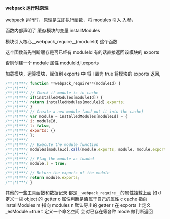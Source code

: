 #### webpack 运行时原理

webpack 运行时，原理是立即执行函数，将 modules 引入 入参，

函数内部声明了 缓存模块的变量 installModules

模块引入核心\_\_webpack_require\_\_(moduleId) 这个函数

这个函数首先判断缓存是否已经有 moduleId 有的话直接返回该模块的 exports

否则创建一个 module 属性 moduleId,l,exports

加载模块，运算模块，赋值到 exports 中
将 l 置为 true
将模块的 exports 返回,

```JavaScript
/**\*\***/ function **webpack_require**(moduleId) {
/**\*\***/
/**\*\***/ // Check if module is in cache
/**\*\***/ if(installedModules[moduleId]) {
/**\*\***/ return installedModules[moduleId].exports;
/**\*\***/ }
/**\*\***/ // Create a new module (and put it into the cache)
/**\*\***/ var module = installedModules[moduleId] = {
/**\*\***/ i: moduleId,
/**\*\***/ l: false,
/**\*\***/ exports: {}
/**\*\***/ };
/**\*\***/
/**\*\***/ // Execute the module function
/**\*\***/ modules[moduleId].call(module.exports, module, module.exports, **webpack_require**);
/**\*\***/
/**\*\***/ // Flag the module as loaded
/**\*\***/ module.l = true;
/**\*\***/
/**\*\***/ // Return the exports of the module
/**\*\***/ return module.exports;
/**\*\***/ }

```

其他的一些工具函数和数据记录 都是`__webpack_require__`的属性挂载上面
如 d 定义一些 object 的 getter
o 属性判断是否属于自己的属性
c cache 指向 installModules
m 指向 modules
n 默认导出的 getter
r 在 exports 上定义\_esModule =true
t 定义一个命名空间 会对已存在等各种 mode 做判断返回
